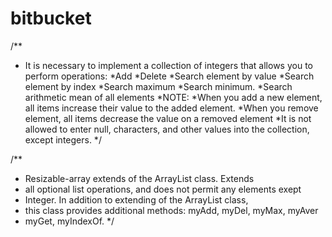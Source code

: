 # bitbucket

/**
 * It is necessary to implement a collection of integers that allows you to perform operations:
 *Add
 *Delete
 *Search element by value
 *Search element by index
 *Search maximum
 *Search minimum.
 *Search arithmetic mean of all elements
 *NOTE:
 *When you add a new element, all items increase their value to the added element.
 *When you remove element, all items decrease the value on a removed element
 *It is not allowed to enter null, characters, and other values ​​into the collection, except integers.
 */

/**
 * Resizable-array extends of the ArrayList class.  Extends
 * all optional list operations, and does not permit any elements exept
 * Integer.  In addition to extending of the ArrayList class,
 * this class provides additional methods: myAdd, myDel, myMax, myAver
 * myGet, myIndexOf.
 */
